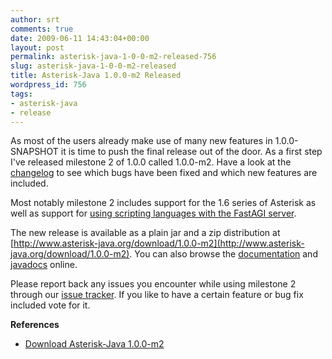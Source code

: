 ```yaml
---
author: srt
comments: true
date: 2009-06-11 14:43:04+00:00
layout: post
permalink: asterisk-java-1-0-0-m2-released-756
slug: asterisk-java-1-0-0-m2-released
title: Asterisk-Java 1.0.0-m2 Released
wordpress_id: 756
tags:
- asterisk-java
- release
---
```


As most of the users already make use of many new features in 1.0.0-SNAPSHOT it is time to push the final release out of the door. As a first step I've released milestone 2 of 1.0.0 called 1.0.0-m2. Have a look at the [changelog](http://jira.reucon.org/secure/ReleaseNote.jspa?projectId=10000&styleName=Html&version=10030) to see which bugs have been fixed and which new features are included.

Most notably milestone 2 includes support for the 1.6 series of Asterisk as well as support for [using scripting languages with the FastAGI server](http://blogs.reucon.com/asterisk-java/scripting-support-for-fastagi-466/).

The new release is available as a plain jar and a zip distribution at [http://www.asterisk-java.org/download/1.0.0-m2](http://www.asterisk-java.org/download/1.0.0-m2). You can also browse the [documentation](http://www.asterisk-java.org/1.0.0-m2/) and [javadocs](http://www.asterisk-java.org/1.0.0-m2/apidocs/) online.

Please report back any issues you encounter while using milestone 2 through our [issue tracker](http://jira.reucon.org/browse/AJ). If you like to have a certain feature or bug fix included vote for it.

**References**



	
  * [Download Asterisk-Java 1.0.0-m2](http://www.asterisk-java.org/download/1.0.0-m2)


